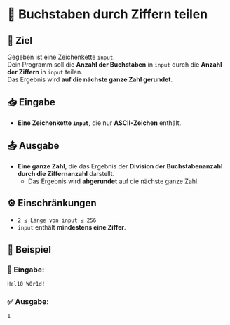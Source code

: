 # 🔢 Buchstaben durch Ziffern teilen

## 🎯 Ziel
Gegeben ist eine Zeichenkette `input`.  
Dein Programm soll die **Anzahl der Buchstaben** in `input` durch die **Anzahl der Ziffern** in `input` teilen.  
Das Ergebnis wird **auf die nächste ganze Zahl gerundet**.

## 📥 Eingabe
- **Eine Zeichenkette `input`**, die nur **ASCII-Zeichen** enthält.

## 📤 Ausgabe
- **Eine ganze Zahl**, die das Ergebnis der **Division der Buchstabenanzahl durch die Ziffernanzahl** darstellt.  
  - Das Ergebnis wird **abgerundet** auf die nächste ganze Zahl.

## ⚙️ Einschränkungen
- `2 ≤ Länge von input ≤ 256`
- `input` enthält **mindestens eine Ziffer**.

## 📌 Beispiel

### 📝 Eingabe:
```
Hel10 W0r1d!
```

### ✅ Ausgabe:
```
1
```
